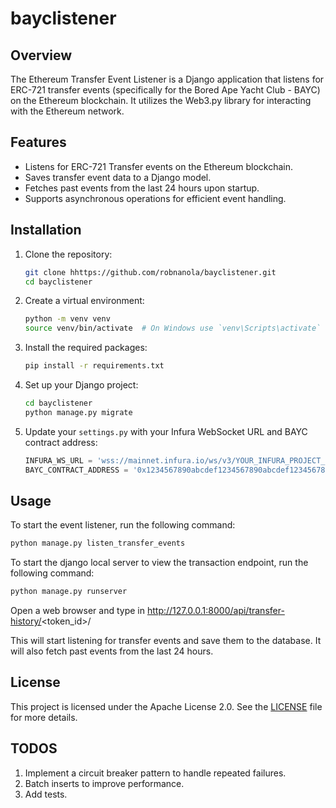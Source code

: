 # bayclistener

## Overview

The Ethereum Transfer Event Listener is a Django application that listens for ERC-721 transfer events (specifically for the Bored Ape Yacht Club - BAYC) on the Ethereum blockchain. It utilizes the Web3.py library for interacting with the Ethereum network.

## Features

- Listens for ERC-721 Transfer events on the Ethereum blockchain.
- Saves transfer event data to a Django model.
- Fetches past events from the last 24 hours upon startup.
- Supports asynchronous operations for efficient event handling.

## Installation

1. Clone the repository:
   ```bash
   git clone hhttps://github.com/robnanola/bayclistener.git
   cd bayclistener
   ```

2. Create a virtual environment:
   ```bash
   python -m venv venv
   source venv/bin/activate  # On Windows use `venv\Scripts\activate`
   ```

3. Install the required packages:
   ```bash
   pip install -r requirements.txt
   ```

4. Set up your Django project:
   ```bash
   cd bayclistener
   python manage.py migrate
   ```

5. Update your `settings.py` with your Infura WebSocket URL and BAYC contract address:
   ```python
   INFURA_WS_URL = 'wss://mainnet.infura.io/ws/v3/YOUR_INFURA_PROJECT_ID'
   BAYC_CONTRACT_ADDRESS = '0x1234567890abcdef1234567890abcdef12345678'  # Replace with actual contract address
   ```

## Usage

To start the event listener, run the following command:

```bash
python manage.py listen_transfer_events
```


To start the django local server to view the transaction endpoint, run the following command:

```bash
python manage.py runserver
```

Open a web browser and type in http://127.0.0.1:8000/api/transfer-history/<token_id>/


This will start listening for transfer events and save them to the database. It will also fetch past events from the last 24 hours.

## License

This project is licensed under the Apache License 2.0. See the [LICENSE](LICENSE) file for more details.


## TODOS

1. Implement a circuit breaker pattern to handle repeated failures.
2. Batch inserts to improve performance.
3. Add tests.
